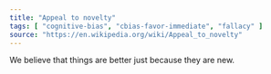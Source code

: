 ```yaml
---
title: "Appeal to novelty"
tags: [ "cognitive-bias", "cbias-favor-immediate", "fallacy" ]
source: "https://en.wikipedia.org/wiki/Appeal_to_novelty"
---
```


We believe that things are better just because they are new.
